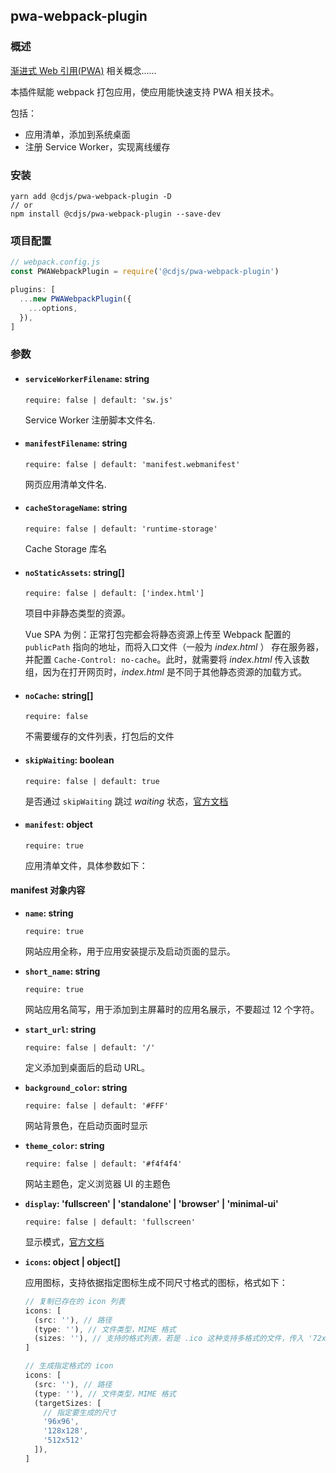 ## pwa-webpack-plugin

### 概述

[渐进式 Web 引用(PWA)](https://developer.mozilla.org/zh-CN/docs/Web/Progressive_web_apps) 相关概念......

本插件赋能 webpack 打包应用，使应用能快速支持 PWA 相关技术。

包括：

- 应用清单，添加到系统桌面
- 注册 Service Worker，实现离线缓存

### 安装

```shell
yarn add @cdjs/pwa-webpack-plugin -D
// or
npm install @cdjs/pwa-webpack-plugin --save-dev
```

### 项目配置

```javascript
// webpack.config.js
const PWAWebpackPlugin = require('@cdjs/pwa-webpack-plugin')

plugins: [
  ...new PWAWebpackPlugin({
    ...options,
  }),
]
```

### 参数

- #### **`serviceWorkerFilename`: string**

  `require: false | default: 'sw.js' `

  Service Worker 注册脚本文件名.

- #### **`manifestFilename`: string**

  `require: false | default: 'manifest.webmanifest'`

  网页应用清单文件名.

- #### **`cacheStorageName`: string**

  `require: false | default: 'runtime-storage'`

  Cache Storage 库名

- #### **`noStaticAssets`: string[]**

  `require: false | default: ['index.html']`

  项目中非静态类型的资源。

  Vue SPA 为例：正常打包完都会将静态资源上传至 Webpack 配置的 `publicPath` 指向的地址，而将入口文件（一般为 _index.html_ ） 存在服务器，并配置 `Cache-Control: no-cache`。此时，就需要将 _index.html_ 传入该数组，因为在打开网页时，_index.html_ 是不同于其他静态资源的加载方式。

- #### **`noCache`: string[]**

  `require: false`

  不需要缓存的文件列表，打包后的文件

- #### **`skipWaiting`: boolean**

  `require: false | default: true`

  是否通过 `skipWaiting` 跳过 _waiting_ 状态，[官方文档](https://developer.mozilla.org/zh-CN/docs/Web/API/ServiceWorkerGlobalScope/skipWaiting)

- #### **`manifest`: object**

  `require: true`

  应用清单文件，具体参数如下：

#### manifest 对象内容

- **`name`: string**

  `require: true`

  网站应用全称，用于应用安装提示及启动页面的显示。

- **`short_name`: string**

  `require: true`

  网站应用名简写，用于添加到主屏幕时的应用名展示，不要超过 12 个字符。

- **`start_url`: string**

  `require: false | default: '/'`

  定义添加到桌面后的启动 URL。

- **`background_color`: string**

  `require: false | default: '#FFF'`

  网站背景色，在启动页面时显示

- **`theme_color`: string**

  `require: false | default: '#f4f4f4'`

  网站主题色，定义浏览器 UI 的主题色

- **`display`: 'fullscreen' | 'standalone' | 'browser' | 'minimal-ui'**

  `require: false | default: 'fullscreen'`

  显示模式，[官方文档](https://developer.mozilla.org/en-US/docs/Web/Manifest/display)

- **`icons`: object | object[]**

  应用图标，支持依据指定图标生成不同尺寸格式的图标，格式如下：

  ```javascript
  // 复制已存在的 icon 列表
  icons: [
    (src: ''), // 路径
    (type: ''), // 文件类型，MIME 格式
    (sizes: ''), // 支持的格式列表，若是 .ico 这种支持多格式的文件，传入 '72x72 96x96 128x128 ... ...'
  ]

  // 生成指定格式的 icon
  icons: [
    (src: ''), // 路径
    (type: ''), // 文件类型，MIME 格式
    (targetSizes: [
      // 指定要生成的尺寸
      '96x96',
      '128x128',
      '512x512'
    ]),
  ]
  ```
